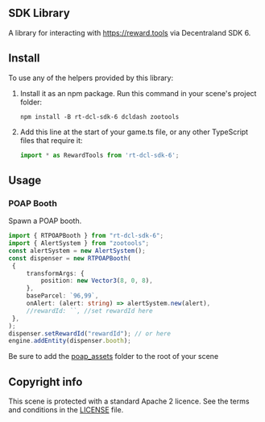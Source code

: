 ## SDK Library

A library for interacting with https://reward.tools via Decentraland SDK 6.

## Install

To use any of the helpers provided by this library:

1. Install it as an npm package. Run this command in your scene's project folder:

   ```
   npm install -B rt-dcl-sdk-6 dcldash zootools
   ```

2. Add this line at the start of your game.ts file, or any other TypeScript files that require it:

   ```ts
   import * as RewardTools from 'rt-dcl-sdk-6';
   ```

## Usage

### POAP Booth
Spawn a POAP booth.
   ```ts
   import { RTPOAPBooth } from "rt-dcl-sdk-6";
   import { AlertSystem } from "zootools";
   const alertSystem = new AlertSystem();
const dispenser = new RTPOAPBooth(
    {
        transformArgs: {
            position: new Vector3(8, 0, 8),
        },
        baseParcel: `96,99`,
        onAlert: (alert: string) => alertSystem.new(alert),
        //rewardId: ``, //set rewardId here
    },
);
   dispenser.setRewardId("rewardId"); // or here
   engine.addEntity(dispenser.booth);
   ```

Be sure to add the [poap_assets](https://github.com/tyzoo/tyzoo.github.io/tree/master/assets/poap_assets) folder to the root of your scene

## Copyright info

This scene is protected with a standard Apache 2 licence. See the terms and conditions in the [LICENSE](/LICENSE) file.
